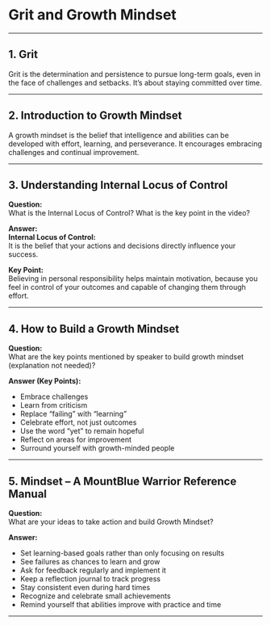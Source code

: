 # Grit and Growth Mindset

---

## 1. Grit    
Grit is the determination and persistence to pursue long-term goals, even in the face of challenges and setbacks. It’s about staying committed over time.

---

## 2. Introduction to Growth Mindset   
A growth mindset is the belief that intelligence and abilities can be developed with effort, learning, and perseverance. It encourages embracing challenges and continual improvement.

---

## 3. Understanding Internal Locus of Control  
**Question:**  
What is the Internal Locus of Control? What is the key point in the video?

**Answer:**  
**Internal Locus of Control:**  
It is the belief that your actions and decisions directly influence your success.

**Key Point:**  
Believing in personal responsibility helps maintain motivation, because you feel in control of your outcomes and capable of changing them through effort.

---

## 4. How to Build a Growth Mindset  
**Question:**  
What are the key points mentioned by speaker to build growth mindset (explanation not needed)?

**Answer (Key Points):**  
- Embrace challenges  
- Learn from criticism  
- Replace “failing” with “learning”  
- Celebrate effort, not just outcomes  
- Use the word “yet” to remain hopeful  
- Reflect on areas for improvement  
- Surround yourself with growth-minded people

---

## 5. Mindset – A MountBlue Warrior Reference Manual  
**Question:**  
What are your ideas to take action and build Growth Mindset?

**Answer:**  
- Set learning-based goals rather than only focusing on results  
- See failures as chances to learn and grow  
- Ask for feedback regularly and implement it  
- Keep a reflection journal to track progress  
- Stay consistent even during hard times  
- Recognize and celebrate small achievements  
- Remind yourself that abilities improve with practice and time

---
